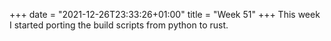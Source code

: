 +++
date = "2021-12-26T23:33:26+01:00"
title = "Week 51"
+++
This week I started porting the build scripts from python to rust.
